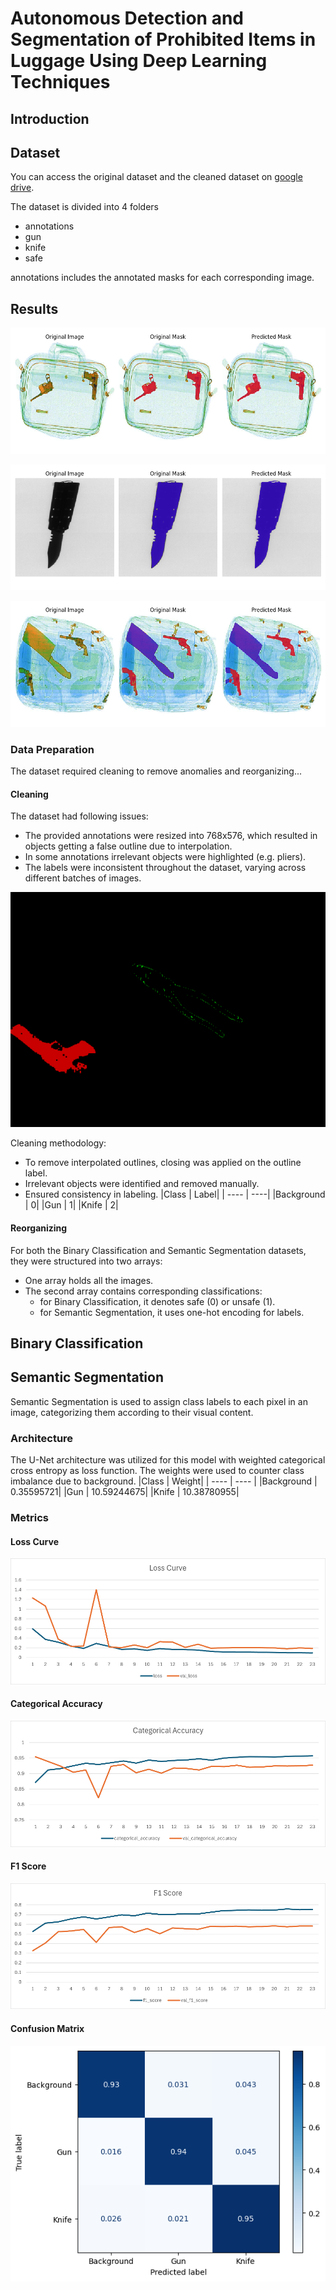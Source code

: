 # Autonomous Detection and Segmentation of Prohibited Items in Luggage Using Deep Learning Techniques

## Introduction

## Dataset

You can access the original dataset and the cleaned dataset on [google drive](https://drive.google.com/drive/folders/1aPpMNyn600bHzc_hQHiIxKiJcLlJXTRP?usp=sharing).

The dataset is divided into 4 folders

- annotations
- gun
- knife
- safe

annotations includes the annotated masks for each corresponding image.

## Results

![result1](./img/result4.png)

![result2](./img/result1.png)

![result3](./img/result5.png)

### Data Preparation

The dataset required cleaning to remove anomalies and reorganizing...

#### Cleaning

The dataset had following issues:

- The provided annotations were resized into 768x576, which resulted in objects getting a false outline due to interpolation.
- In some annotations irrelevant objects were highlighted (e.g. pliers).
- The labels were inconsistent throughout the dataset, varying across different batches of images.

![irrelevant object highlighted](./img/pliers.png)

Cleaning methodology:

- To remove interpolated outlines, closing was applied on the outline label.
- Irrelevant objects were identified and removed manually.
- Ensured consistency in labeling.
  |Class | Label|
  | ---- | ----|
  |Background | 0|
  |Gun | 1|
  |Knife | 2|

#### Reorganizing

For both the Binary Classification and Semantic Segmentation datasets, they were structured into two arrays:

- One array holds all the images.
- The second array contains corresponding classifications:
  - for Binary Classification, it denotes safe (0) or unsafe (1).
  - for Semantic Segmentation, it uses one-hot encoding for labels.

## Binary Classification

## Semantic Segmentation

Semantic Segmentation is used to assign class labels to each pixel in an image, categorizing them according to their visual content.

### Architecture

The U-Net architecture was utilized for this model with weighted categorical cross entropy as loss function.
The weights were used to counter class imbalance due to background.
|Class | Weight|
| ---- | ---- |
|Background | 0.35595721|
|Gun | 10.59244675|
|Knife | 10.38780955|

### Metrics

#### Loss Curve

![](./metrics/plots/loss_curve.png)

#### Categorical Accuracy

![](./metrics/plots/categorical_accuracy.png)

#### F1 Score

![](./metrics/plots/f1_score.png)

#### Confusion Matrix

![](./metrics/plots/confusion_matrix.png)
